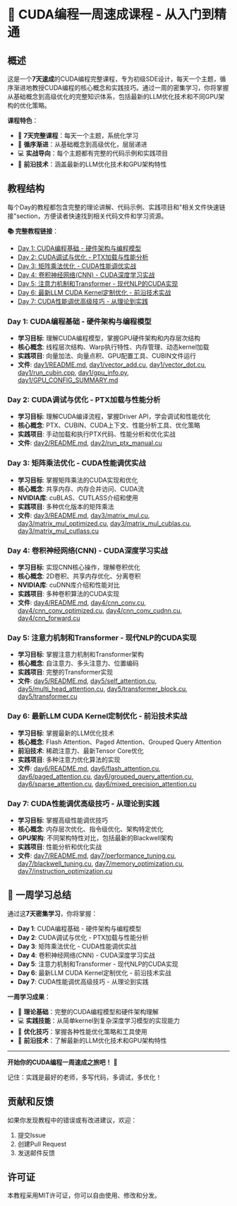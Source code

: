 # 🚀 CUDA编程一周速成课程 - 从入门到精通

## 概述

这是一个**7天速成**的CUDA编程完整课程，专为初级SDE设计，每天一个主题，循序渐进地教授CUDA编程的核心概念和实践技巧。通过一周的密集学习，你将掌握从基础概念到高级优化的完整知识体系，包括最新的LLM优化技术和不同GPU架构的优化策略。

**课程特色**：
- 📅 **7天完整课程**：每天一个主题，系统化学习
- 🎯 **循序渐进**：从基础概念到高级优化，层层递进
- 💻 **实战导向**：每个主题都有完整的代码示例和实践项目
- 🚀 **前沿技术**：涵盖最新的LLM优化技术和GPU架构特性

## 教程结构

每个Day的教程都包含完整的理论讲解、代码示例、实践项目和"相关文件快速链接"section，方便读者快速找到相关代码文件和学习资源。

**📚 完整教程链接**：
- [Day 1: CUDA编程基础 - 硬件架构与编程模型](day1/README.md)
- [Day 2: CUDA调试与优化 - PTX加载与性能分析](day2/README.md)
- [Day 3: 矩阵乘法优化 - CUDA性能调优实战](day3/README.md)
- [Day 4: 卷积神经网络(CNN) - CUDA深度学习实战](day4/README.md)
- [Day 5: 注意力机制和Transformer - 现代NLP的CUDA实现](day5/README.md)
- [Day 6: 最新LLM CUDA Kernel定制优化 - 前沿技术实战](day6/README.md)
- [Day 7: CUDA性能调优高级技巧 - 从理论到实践](day7/README.md)

### Day 1: CUDA编程基础 - 硬件架构与编程模型
- **学习目标**: 理解CUDA编程模型，掌握GPU硬件架构和内存层次结构
- **核心概念**: 线程层次结构、Warp执行特性、内存管理、动态kernel加载
- **实践项目**: 向量加法、向量点积、GPU配置工具、CUBIN文件运行
- **文件**: [day1/README.md](day1/README.md), [day1/vector_add.cu](day1/vector_add.cu), [day1/vector_dot.cu](day1/vector_dot.cu), [day1/run_cubin.cpp](day1/run_cubin.cpp), [day1/gpu_info.py](day1/gpu_info.py), [day1/GPU_CONFIG_SUMMARY.md](day1/GPU_CONFIG_SUMMARY.md)

### Day 2: CUDA调试与优化 - PTX加载与性能分析
- **学习目标**: 理解CUDA编译流程，掌握Driver API，学会调试和性能优化
- **核心概念**: PTX、CUBIN、CUDA上下文、性能分析工具、优化策略
- **实践项目**: 手动加载和执行PTX代码、性能分析和优化实战
- **文件**: [day2/README.md](day2/README.md), [day2/run_ptx_manual.cu](day2/run_ptx_manual.cu)

### Day 3: 矩阵乘法优化 - CUDA性能调优实战
- **学习目标**: 掌握矩阵乘法的CUDA实现和优化
- **核心概念**: 共享内存、内存合并访问、CUDA流
- **NVIDIA库**: cuBLAS、CUTLASS介绍和使用
- **实践项目**: 多种优化版本的矩阵乘法
- **文件**: [day3/README.md](day3/README.md), [day3/matrix_mul.cu](day3/matrix_mul.cu), [day3/matrix_mul_optimized.cu](day3/matrix_mul_optimized.cu), [day3/matrix_mul_cublas.cu](day3/matrix_mul_cublas.cu), [day3/matrix_mul_cutlass.cu](day3/matrix_mul_cutlass.cu)

### Day 4: 卷积神经网络(CNN) - CUDA深度学习实战
- **学习目标**: 实现CNN核心操作，理解卷积优化
- **核心概念**: 2D卷积、共享内存优化、分离卷积
- **NVIDIA库**: cuDNN库介绍和性能对比
- **实践项目**: 多种卷积算法的CUDA实现
- **文件**: [day4/README.md](day4/README.md), [day4/cnn_conv.cu](day4/cnn_conv.cu), [day4/cnn_conv_optimized.cu](day4/cnn_conv_optimized.cu), [day4/cnn_conv_cudnn.cu](day4/cnn_conv_cudnn.cu), [day4/cnn_forward.cu](day4/cnn_forward.cu)

### Day 5: 注意力机制和Transformer - 现代NLP的CUDA实现
- **学习目标**: 掌握注意力机制和Transformer架构
- **核心概念**: 自注意力、多头注意力、位置编码
- **实践项目**: 完整的Transformer实现
- **文件**: [day5/README.md](day5/README.md), [day5/self_attention.cu](day5/self_attention.cu), [day5/multi_head_attention.cu](day5/multi_head_attention.cu), [day5/transformer_block.cu](day5/transformer_block.cu), [day5/transformer.cu](day5/transformer.cu)

### Day 6: 最新LLM CUDA Kernel定制优化 - 前沿技术实战
- **学习目标**: 掌握最新的LLM优化技术
- **核心概念**: Flash Attention、Paged Attention、Grouped Query Attention
- **前沿技术**: 稀疏注意力、最新Tensor Core优化
- **实践项目**: 多种注意力优化算法的实现
- **文件**: [day6/README.md](day6/README.md), [day6/flash_attention.cu](day6/flash_attention.cu), [day6/paged_attention.cu](day6/paged_attention.cu), [day6/grouped_query_attention.cu](day6/grouped_query_attention.cu), [day6/sparse_attention.cu](day6/sparse_attention.cu), [day6/mixed_precision_attention.cu](day6/mixed_precision_attention.cu)

### Day 7: CUDA性能调优高级技巧 - 从理论到实践
- **学习目标**: 掌握高级性能调优技巧
- **核心概念**: 内存层次优化、指令级优化、架构特定优化
- **GPU架构**: 不同架构特性对比，包括最新的Blackwell架构
- **实践项目**: 性能分析和优化实战
- **文件**: [day7/README.md](day7/README.md), [day7/performance_tuning.cu](day7/performance_tuning.cu), [day7/blackwell_tuning.cu](day7/blackwell_tuning.cu), [day7/memory_optimization.cu](day7/memory_optimization.cu), [day7/instruction_optimization.cu](day7/instruction_optimization.cu)


## 🎯 一周学习总结

通过这**7天密集学习**，你将掌握：

- **Day 1**: CUDA编程基础 - 硬件架构与编程模型
- **Day 2**: CUDA调试与优化 - PTX加载与性能分析  
- **Day 3**: 矩阵乘法优化 - CUDA性能调优实战
- **Day 4**: 卷积神经网络(CNN) - CUDA深度学习实战
- **Day 5**: 注意力机制和Transformer - 现代NLP的CUDA实现
- **Day 6**: 最新LLM CUDA Kernel定制优化 - 前沿技术实战
- **Day 7**: CUDA性能调优高级技巧 - 从理论到实践

**一周学习成果**：
- 🎯 **理论基础**：完整的CUDA编程模型和硬件架构理解
- 💻 **实践技能**：从简单kernel到复杂深度学习模型的实现能力
- 🚀 **优化技巧**：掌握各种性能优化策略和工具使用
- 🔬 **前沿技术**：了解最新的LLM优化技术和GPU架构特性

---

**开始你的CUDA编程一周速成之旅吧！** 🚀

记住：实践是最好的老师，多写代码，多调试，多优化！

## 贡献和反馈

如果你发现教程中的错误或有改进建议，欢迎：

1. 提交Issue
2. 创建Pull Request
3. 发送邮件反馈

## 许可证

本教程采用MIT许可证，你可以自由使用、修改和分发。

